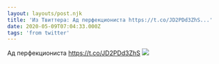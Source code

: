 ```yaml
---
layout: layouts/post.njk
title: 'Из Твиттера: Ад перфекциониста https://t.co/JD2PDd3ZhS...'
date: 2020-05-09T07:04:33.000Z
tags: 'from twitter'
---
```



Ад перфекциониста https://t.co/JD2PDd3ZhS
  <img src="https://pbs.twimg.com/media/EXjsubRXsAA7-3h.jpg" />
